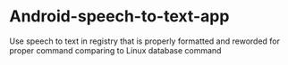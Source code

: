 # Android-speech-to-text-app
Use speech to text in registry that is properly formatted and reworded for proper command  comparing to Linux database command
